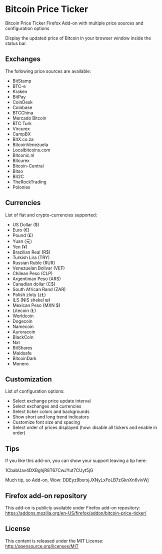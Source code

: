 Bitcoin Price Ticker
====================

Bitcoin Price Ticker Firefox Add-on with multiple price sources and configuration options

Display the updated price of Bitcoin in your browser window inside the status bar.


Exchanges
---------
The following price sources are available:
- BitStamp
- BTC-e
- Kraken
- BitPay
- CoinDesk
- Coinbase
- BTCChina
- Mercado Bitcoin
- BTC Turk
- Vircurex
- CampBX
- BitX.co.za
- BitcoinVenezuela
- Localbitcoins.com
- Bitconic.nl
- Bitcurex
- Bitcoin-Central
- Bitso
- Bit2C
- TheRockTrading
- Poloniex


Currencies
----------
List of fiat and crypto-currencies supported:
- US Dollar ($)
- Euro (€)
- Pound (£)
- Yuan (元)
- Yen (¥)
- Brazilian Real (R$)
- Turkish Lira (TRY)
- Russian Ruble (RUR)
- Venezuelan Bolivar (VEF)
- Chilean Peso (CLP)
- Argentinian Peso (ARS)
- Canadian dollar (C$)
- South African Rand (ZAR)
- Polish zloty (zŁ)
- ILS (NIS shekel ₪)
- Mexican Peso (MXN $)
- Litecoin (Ł)
- Worldcoin
- Dogecoin
- Namecoin
- Auroracoin
- BlackCoin
- Nxt
- BitShares
- Maidsafe
- BitcoinDark
- Monero


Customization
-------------
List of configuration options:
- Select exchange price update interval
- Select exchanges and currencies
- Select ticker colors and backgrounds
- Show short and long trend indicators
- Customize font size and spacing
- Select order of prices displayed (how: disable all tickers and enable in order)


Tips
------
If you like this add-on, you can show your support leaving a tip here:

1CbabUav4DXBghjR8T67CwJYut7CUyt5jG

Much tip, so Add-on, Wow: DDEyz9bxrxjJXNyLxFoLB7zGknXn6vivWj


Firefox add-on repository
-------------------------
This add-on is publicly available under Firefox add-on repository:
https://addons.mozilla.org/en-US/firefox/addon/bitcoin-price-ticker/


License
-------
This content is released under the MIT License: http://opensource.org/licenses/MIT
